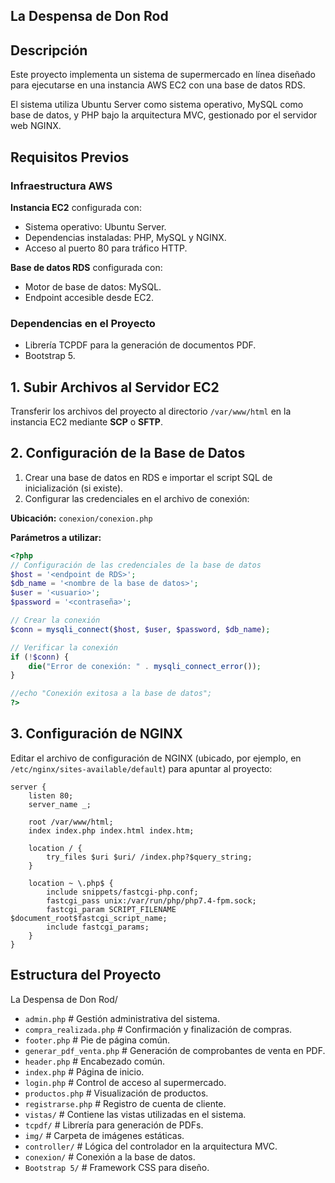 ## La Despensa de Don Rod  

## Descripción  
Este proyecto implementa un sistema de supermercado en línea diseñado para ejecutarse en una instancia AWS EC2 con una base de datos RDS.  

El sistema utiliza Ubuntu Server como sistema operativo, MySQL como base de datos, y PHP bajo la arquitectura MVC, gestionado por el servidor web NGINX.  

## Requisitos Previos  

### Infraestructura AWS  
**Instancia EC2** configurada con:  
- Sistema operativo: Ubuntu Server.  
- Dependencias instaladas: PHP, MySQL y NGINX.  
- Acceso al puerto 80 para tráfico HTTP.  

**Base de datos RDS** configurada con:  
- Motor de base de datos: MySQL.  
- Endpoint accesible desde EC2.  

### Dependencias en el Proyecto  
- Librería TCPDF para la generación de documentos PDF.  
- Bootstrap 5.  

## 1. Subir Archivos al Servidor EC2  
Transferir los archivos del proyecto al directorio `/var/www/html` en la instancia EC2 mediante **SCP** o **SFTP**.  

## 2. Configuración de la Base de Datos  
1. Crear una base de datos en RDS e importar el script SQL de inicialización (si existe).  
2. Configurar las credenciales en el archivo de conexión:  

**Ubicación:** `conexion/conexion.php`  

**Parámetros a utilizar:**  

```php
<?php
// Configuración de las credenciales de la base de datos
$host = '<endpoint de RDS>';
$db_name = '<nombre de la base de datos>';
$user = '<usuario>';
$password = '<contraseña>';    

// Crear la conexión
$conn = mysqli_connect($host, $user, $password, $db_name);

// Verificar la conexión
if (!$conn) {
    die("Error de conexión: " . mysqli_connect_error());
}

//echo "Conexión exitosa a la base de datos";
?>
```
## 3. Configuración de NGINX  
Editar el archivo de configuración de NGINX (ubicado, por ejemplo, en `/etc/nginx/sites-available/default`) para apuntar al proyecto:

```nginx
server {
    listen 80;
    server_name _;

    root /var/www/html;
    index index.php index.html index.htm;

    location / {
        try_files $uri $uri/ /index.php?$query_string;
    }

    location ~ \.php$ {
        include snippets/fastcgi-php.conf;
        fastcgi_pass unix:/var/run/php/php7.4-fpm.sock;
        fastcgi_param SCRIPT_FILENAME $document_root$fastcgi_script_name;
        include fastcgi_params;
    }
}
```
## Estructura del Proyecto

La Despensa de Don Rod/
- `admin.php`               # Gestión administrativa del sistema.
- `compra_realizada.php`    # Confirmación y finalización de compras.
- `footer.php`              # Pie de página común.
- `generar_pdf_venta.php`   # Generación de comprobantes de venta en PDF.
- `header.php`              # Encabezado común.
- `index.php`               # Página de inicio.
- `login.php`               # Control de acceso al supermercado.
- `productos.php`           # Visualización de productos.
- `registrarse.php`         # Registro de cuenta de cliente.
- `vistas/`                 # Contiene las vistas utilizadas en el sistema.
- `tcpdf/`                  # Librería para generación de PDFs.
- `img/`                    # Carpeta de imágenes estáticas.
- `controller/`             # Lógica del controlador en la arquitectura MVC.
- `conexion/`               # Conexión a la base de datos.
- `Bootstrap 5/`            # Framework CSS para diseño.
